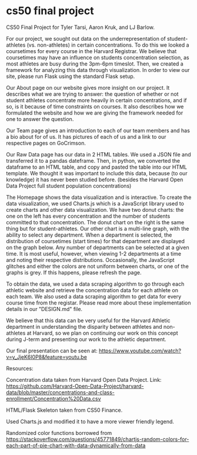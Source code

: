 # cs50 final project
CS50 Final Project for Tyler Tarsi, Aaron Kruk, and LJ Barlow.

For our project, we sought out data on the underrepresentation of student-athletes (vs. non-athletes) in certain concentrations.
To do this we looked a coursetimes for every course in the Harvard Registrar. We believe that coursetimes may have an influence on students concentration selection, as most athletes are busy during the 3pm-6pm timeslot.
Then, we created a framework for analyzing this data through visualization. In order to view our site, please run Flask using the standard Flask setup.

Our About page on our website gives more insight on our project. It describes what we are trying to answer: the question of whether or not
student athletes concentrate more heavily in certain concentrations, and if so, is it because of time constraints on courses. It also describes
how we formulated the website and how we are giving the framework needed for one to answer the question.

Our Team page gives an introduction to each of our team members and has a bio about for of us. It has pictures of each of
us and a link to our respective pages on GoCrimson.

Our Raw Data page has our data in 2 HTML tables. We used a JSON file and transferred it to a pandas dateframe. Then, in python,
we converted the dataframe to an HTML table, and copy and pasted the table into our HTML template. We thought it was important to include this data, because (to our knowledge) it has never been studied before. (besides the Harvard Open Data Project full student population concentrations)

The Homepage shows the data visualization and is interactive. To create the data visualization, we used Charts.js which
is a JavaScript library used to create charts and other data visualization. We have two donut charts: the one on the left has every concentration and the
number of students committed to that concentration. The donut chart on the right is the same thing but for student-athletes.
Our other chart is a multi-line graph, with the ability to select any department. When a department is selected, the distribution
of coursetimes (start times) for that department are displayed on the graph below. Any number of departments can be selected at
a given time. It is most useful, however, when viewing 1-2 departments at a time and noting their respective distributions.
Occasionally, the JavaScript glitches and either the colors are not uniform between charts, or one of the graphs is grey. If this
happens, please refresh the page.

To obtain the data, we used a data scraping algorithm to go through each athletic website and retrieve the concentration data
for each athlete on each team. We also used a data scraping algorithm to get data for every course time from the registar.
Please read more about these implementation details in our "DESIGN.md" file.

We believe that this data can be very useful for the Harvard Athletic department in understanding the disparity between
athletes and non-athletes at Harvard, so we plan on continuing our work on this concept during J-term and presenting
our work to the athletic department.


Our final presentation can be seen at: https://www.youtube.com/watch?v=y_JjeK6I0P8&feature=youtu.be



Resources:

Concentration data taken from Harvard Open Data Project. Link: https://github.com/Harvard-Open-Data-Project/harvard-data/blob/master/concentrations-and-class-enrollment/Concentration%20Data.csv

HTML/Flask Skeleton taken from CS50 Finance.

Used Charts.js and modified it to have a more viewer friendly legend.

Randomized color functions borrowed from https://stackoverflow.com/questions/45771849/chartjs-random-colors-for-each-part-of-pie-chart-with-data-dynamically-from-data
